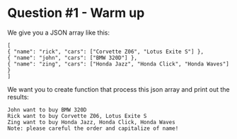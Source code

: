 # Question #1 - Warm up
We give you a JSON array like this:
```
[
{ "name": "rick", "cars": ["Corvette Z06", "Lotus Exite S"] },
{ "name": "john", "cars": ["BMW 320D"] },
{ "name": "zing", "cars": ["Honda Jazz", "Honda Click", "Honda Waves"] }
]
```

We want you to create function that process this json array and print out the results:
```
John want to buy BMW 320D
Rick want to buy Corvette Z06, Lotus Exite S
Zing want to buy Honda Jazz, Honda Click, Honda Waves
Note: please careful the order and capitalize of name!
```